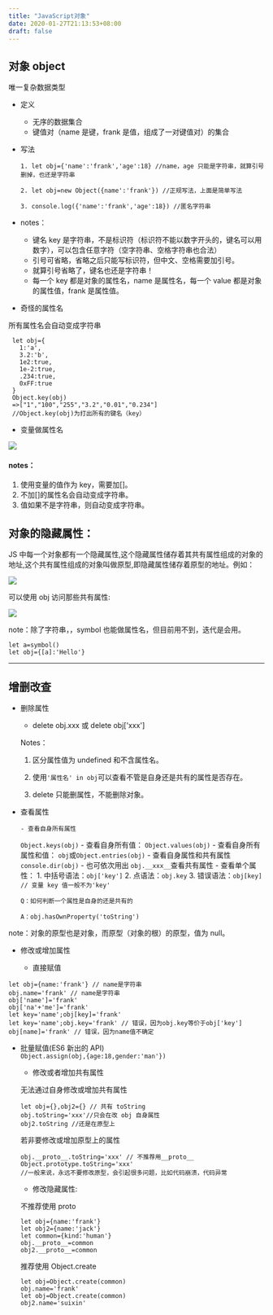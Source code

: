 ```yaml
---
title: "JavaScript对象"
date: 2020-01-27T21:13:53+08:00
draft: false
---
```


## 对象 object

唯一复杂数据类型

- 定义

  - 无序的数据集合
  - 键值对（name 是键，frank 是值，组成了一对键值对）的集合

- 写法

  ```
  1. let obj={'name':'frank','age':18} //name，age 只能是字符串，就算引号删掉，也还是字符串

  2. let obj=new Object({name':'frank'}) //正规写法，上面是简单写法

  3. console.log({'name':'frank','age':18}) //匿名字符串
  ```

- notes：

  - 键名 key 是字符串，不是标识符（标识符不能以数字开头的，键名可以用数字），可以包含任意字符（空字符串、空格字符串也合法）
  - 引号可省略，省略之后只能写标识符，但中文、空格需要加引号。
  - 就算引号省略了，键名也还是字符串！
  - 每一个 key 都是对象的属性名，name 是属性名，每一个 value 都是对象的属性值，frank 是属性值。

- 奇怪的属性名

所有属性名会自动变成字符串

```
 let obj={
   1:'a',
   3.2:'b',
   1e2:true,
   1e-2:true,
   .234:true,
   0xFF:true
 }
 Object.key(obj)
 =>["1","100","255","3.2","0.01","0.234"]
 //Object.key(obj)为打出所有的键名（key）
```

- 变量做属性名

![](https://user-gold-cdn.xitu.io/2020/1/26/16fe22aca74fd8bd?w=323&h=416&f=png&s=41500)

#### notes：

1. 使用变量的值作为 key，需要加[]。
2. 不加[]的属性名会自动变成字符串。
3. 值如果不是字符串，则自动变成字符串。

## 对象的隐藏属性：

JS 中每一个对象都有一个隐藏属性,这个隐藏属性储存着其共有属性组成的对象的地址,这个共有属性组成的对象叫做原型,即隐藏属性储存着原型的地址。例如：

![](https://user-gold-cdn.xitu.io/2020/1/26/16fe2336d606fb73?w=516&h=470&f=png&s=146450)

可以使用 obj 访问那些共有属性:

![](https://user-gold-cdn.xitu.io/2020/1/26/16fe2346a47fe9af?w=292&h=220&f=png&s=31287)

note：除了字符串，，symbol 也能做属性名，但目前用不到，迭代是会用。

```
let a=symbol()
let obj={[a]:'Hello'}
```

---

## 增删改查

- 删除属性

  - delete obj.xxx 或 delete obj['xxx']

  Notes：

  1. 区分属性值为 undefined 和不含属性名。

  2. 使用`'属性名' in obj`可以查看不管是自身还是共有的属性是否存在。

  3. delete 只能删属性，不能删除对象。

- 查看属性

      - 查看自身所有属性

  `Object.keys(obj)` - 查看自身所有值：
  `Object.values(obj)` - 查看自身所有属性和值：
  `obj`或`Object.entries(obj)` - 查看自身属性和共有属性
  `console.dir(obj)` - 也可依次用出 `obj.__xxx__`查看共有属性 - 查看单个属性： 1. 中括号语法：`obj['key']` 2. 点语法：`obj.key` 3. 错误语法：`obj[key] // 变量 key 值一般不为'key'`

      Q：如何判断一个属性是自身的还是共有的

      A：obj.hasOwnProperty('toString')

note：对象的原型也是对象，而原型（对象的根）的原型，值为 null。

- 修改或增加属性

  - 直接赋值

```
let obj={name:'frank'} // name是字符串
obj.name='frank' // name是字符串
obj['name']='frank'
obj['na'+'me']='frank'
let key='name';obj[key]='frank'
let key='name';obj.key='frank' // 错误，因为obj.key等价于obj['key']
obj[name]='frank' // 错误，因为name值不确定
```

- 批量赋值(ES6 新出的 API)  
   `Object.assign(obj,{age:18,gender:'man'})`

  - 修改或者增加共有属性

  无法通过自身修改或增加共有属性

  ```
  let obj={},obj2={} // 共有 toString
  obj.toString='xxx'//只会在改 obj 自身属性
  obj2.toString //还是在原型上
  ```

  若非要修改或增加原型上的属性

  ```
  obj.__proto__.toString='xxx' // 不推荐用__proto__
  Object.prototype.toString='xxx'
  //一般来说，永远不要修改原型，会引起很多问题，比如代码崩溃，代码异常
  ```

  - 修改隐藏属性:

  不推荐使用 proto

  ```
  let obj={name:'frank'}
  let obj2={name:'jack'}
  let common={kind:'human'}
  obj.__proto__=common
  obj2.__proto__=common
  ```

  推荐使用 Object.create

  ```
  let obj=Object.create(common)
  obj.name='frank'
  let obj=Object.create(common)
  obj2.name='suixin'
  ```
